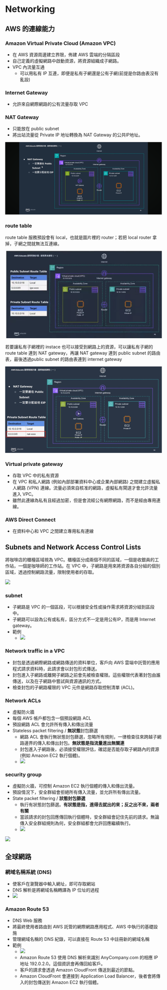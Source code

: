 # Networking
## AWS 的連線能力

### Amazon Virtual Private Cloud (Amazon VPC)
- 在 AWS 資源周邊建立界限，佈建 AWS 雲端的分隔區段
- 自己定義的虛擬網路中啟動資源，將資源組織成子網路。
- VPC 內流量互通
  - 可以用私有 IP 互連，即便是私有子網還是公有子網(前提是你路由表沒有亂設)

### Internet Gateway
- 允許來自網際網路的公有流量存取 VPC
### NAT Gateway
- 只能放在 public subnet
- 將出站流量從 Private IP 地址轉換為 NAT Gateway 的公共IP地址。

<img src="img/IMG_1419.PNG">

### route table
route table 服務預設會有 local，也就是圖片裡的 router；若把 local router 拿掉，子網之間就無法互連線。

<img src="img/IMG_1417.jpg">

若要讓私有子網裡的 instace 也可以接受到網路上的資源，可以讓私有子網的 route table 連到 NAT gateway，再讓 NAT gateway 連到 public subnet 的路由表，最後透過public subnet 的路由表連到 internet gateway

<img src="img/natgw.png">

### Virtual private gateway
- 存取 VPC 中的私有資源
- 在 VPC 和私人網路 (例如內部部署資料中心或企業內部網路) 之間建立虛擬私人網路 (VPN) 連線。流量必須來自核准的網路，虛擬私有閘道才會允許流量進入 VPC。
- 雖然此連線為私有且經過加密，但是會流經公有網際網路，而不是經由專用連線。

### AWS Direct Connect
- 在資料中心和 VPC 之間建立專用私有連線

## Subnets and Network Access Control Lists
將咖啡店的櫃檯區域視為 VPC。櫃檯區分成兩個不同的區域，一個是收銀員的工作站，一個是咖啡師的工作站。在 VPC 中，子網路是用來將資源各自分組的個別區域，透過控制網路流量，限制使用者的存取。

![](https://explore.skillbuilder.aws/files/a/w/aws_prod1_docebosaas_com/1715324400/Et2DbDCVcdvpsJlt6RHc9g/tincan/50bb3ae9507c15309a6ecbb7b8d96d9cb455d06f/assets/DAtQfMsBjhddCqUB_QHMa6mrIqqX3AHvi.png)

### subnet
- 子網路是 VPC 的一個區段，可以根據安全性或操作需求將資源分組到區段中。
- 子網路可以設為公有或私有，區分方式不一定是用公有IP，而是用 Internet gateway。
- 範例
  - ![](https://explore.skillbuilder.aws/files/a/w/aws_prod1_docebosaas_com/1715324400/Et2DbDCVcdvpsJlt6RHc9g/tincan/50bb3ae9507c15309a6ecbb7b8d96d9cb455d06f/assets/Wrn7wsccz0S_uj2H_L6hMmMHUJ0j09W1a.png)

### Network traffic in a VPC
- 封包是透過網際網路或網路傳送的資料單位，客戶向 AWS 雲端中託管的應用程式請求資料時，此請求會以封包形式傳送。
- 封包進入子網路或離開子網路之前會先被檢查權限。這些權限代表著封包由誰傳送，以及在子網路中嘗試與資源通訊的方式。
- 檢查封包的子網路權限的 VPC 元件是網路存取控制清單 (ACL)。

### Network ACLs
- 虛擬防火牆
- 每個 AWS 帳戶都包含一個預設網路 ACL
- 預設網路 ACL 會允許所有傳入和傳出流量
- Stateless packet filtering / **無狀態**封包篩選
  - 網路 ACL 會執行無狀態封包篩選，忽略所有規則，一律檢查往來跨越子網路邊界的傳入和傳出封包。**無狀態是指流量進出無關連**
  - 封包進入子網路後，必須接受權限評估，確認是否能存取子網路內的資源 (例如 Amazon EC2 執行個體)。 
  - ![](https://explore.skillbuilder.aws/files/a/w/aws_prod1_docebosaas_com/1715324400/Et2DbDCVcdvpsJlt6RHc9g/tincan/50bb3ae9507c15309a6ecbb7b8d96d9cb455d06f/assets/xzuwmNKoezy8BYOB_lgkRQjWJ4ujTF0sc.png)

### security group 
- 虛擬防火牆，可控制 Amazon EC2 執行個體的傳入和傳出流量。
- 預設情況下，安全群組會拒絕所有傳入流量，並允許所有傳出流量。
- State packet filtering / **狀態封包篩選**
  - 執行有狀態封包篩選。**有狀態是指，進得去就出的來；反之出不來，兩者有關**
  - 當該請求的封包回應傳回執行個體時，安全群組會記住先前的請求。無論傳入安全群組規則為何，安全群組都會允許回應繼續執行。
  - ![](https://explore.skillbuilder.aws/files/a/w/aws_prod1_docebosaas_com/1715324400/Et2DbDCVcdvpsJlt6RHc9g/tincan/50bb3ae9507c15309a6ecbb7b8d96d9cb455d06f/assets/c9CH_uaWNXBp9tV6_IrB5OA3LemFSvVYn.png)

![](https://explore.skillbuilder.aws/files/a/w/aws_prod1_docebosaas_com/1715324400/Et2DbDCVcdvpsJlt6RHc9g/tincan/50bb3ae9507c15309a6ecbb7b8d96d9cb455d06f/assets/Z6A1OuJYqsMb9YFS_B0gKjnJUKwlaOiVe.png)

## 全球網路
### 網域名稱系統 (DNS)
- 使客戶在瀏覽器中輸入網址，即可存取網站
- DNS 解析是將網域名稱轉譯為 IP 位址的過程
- ![](https://explore.skillbuilder.aws/files/a/w/aws_prod1_docebosaas_com/1715324400/Et2DbDCVcdvpsJlt6RHc9g/tincan/50bb3ae9507c15309a6ecbb7b8d96d9cb455d06f/assets/XsApfPtUTEAgy58x_M21Dzh4m8-ek5gKk.png)
### Amazon Route 53
-  DNS Web 服務
-  將最終使用者路由到 AWS 託管的網際網路應用程式、AWS 中執行的基礎設施
-  管理網域名稱的 DNS 紀錄，可以直接在 Route 53 中註冊新的網域名稱
-  範例
   - ![](https://explore.skillbuilder.aws/files/a/w/aws_prod1_docebosaas_com/1715324400/Et2DbDCVcdvpsJlt6RHc9g/tincan/50bb3ae9507c15309a6ecbb7b8d96d9cb455d06f/assets/Bkk9CVnKaMNAx8N9_UdqHxVxjLn7FcBBQ.png)
   - Amazon Route 53 使用 DNS 解析來識別 AnyCompany.com 的相應 IP 地址 192.0.2.0。這個資訊會再傳回給客戶。
   - 客戶的請求會透過 Amazon CloudFront 傳送到最近的節點。
   - Amazon CloudFront 會連接到 Application Load Balancer，後者會將傳入的封包傳送到 Amazon EC2 執行個體。


